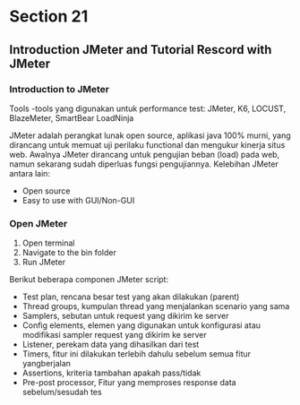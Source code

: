 # Section 21

## Introduction JMeter and Tutorial Rescord with JMeter

### Introduction to JMeter
Tools -tools yang digunakan untuk performance test: JMeter, K6, LOCUST, BlazeMeter, SmartBear LoadNinja

JMeter adalah perangkat lunak open source, aplikasi java 100% murni, yang dirancang untuk memuat uji perilaku functional dan mengukur kinerja situs web. Awalnya JMeter dirancang untuk pengujian beban (load) pada web, namun sekarang sudah diperluas fungsi pengujiannya.
Kelebihan JMeter antara lain:
- Open source
- Easy to use with GUI/Non-GUI

### Open JMeter

1. Open terminal
2. Navigate to the bin folder
3. Run JMeter

Berikut beberapa componen JMeter script:
- Test plan, rencana besar test yang akan dilakukan (parent)
- Thread groups, kumpulan thread yang menjalankan scenario yang sama
- Samplers, sebutan untuk request yang dikirim ke server
- Config elements, elemen yang digunakan untuk konfigurasi atau modifikasi sampler request yang dikirim ke server
- Listener, perekam data yang dihasilkan dari test
- Timers, fitur ini dilakukan terlebih dahulu sebelum semua fitur yangberjalan
- Assertions, kriteria tambahan apakah pass/tidak
- Pre-post processor, Fitur yang memproses response data sebelum/sesudah tes
